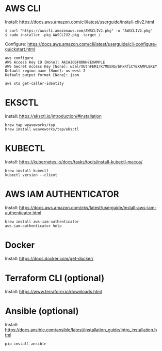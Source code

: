 # AWS CLI

Install: https://docs.aws.amazon.com/cli/latest/userguide/install-cliv2.html

```
$ curl "https://awscli.amazonaws.com/AWSCLIV2.pkg" -o "AWSCLIV2.pkg"
$ sudo installer -pkg AWSCLIV2.pkg -target /
```

Configure: https://docs.aws.amazon.com/cli/latest/userguide/cli-configure-quickstart.html

```
aws configure
AWS Access Key ID [None]: AKIAIOSFODNN7EXAMPLE
AWS Secret Access Key [None]: wJalrXUtnFEMI/K7MDENG/bPxRfiCYEXAMPLEKEY
Default region name [None]: us-west-2
Default output format [None]: json
```

```
aws sts get-caller-identity
```


# EKSCTL

Install: https://eksctl.io/introduction/#installation

```
brew tap weaveworks/tap
brew install weaveworks/tap/eksctl
```


# KUBECTL

Install: https://kubernetes.io/docs/tasks/tools/install-kubectl-macos/

```
brew install kubectl 
kubectl version --client
```

# AWS IAM AUTHENTICATOR

Install: https://docs.aws.amazon.com/eks/latest/userguide/install-aws-iam-authenticator.html

```
brew install aws-iam-authenticator
aws-iam-authenticator help
```

# Docker

Install: https://docs.docker.com/get-docker/


# Terraform CLI (optional)

Install: https://www.terraform.io/downloads.html


# Ansible (optional)

Install: https://docs.ansible.com/ansible/latest/installation_guide/intro_installation.html

```
pip install ansible
```


